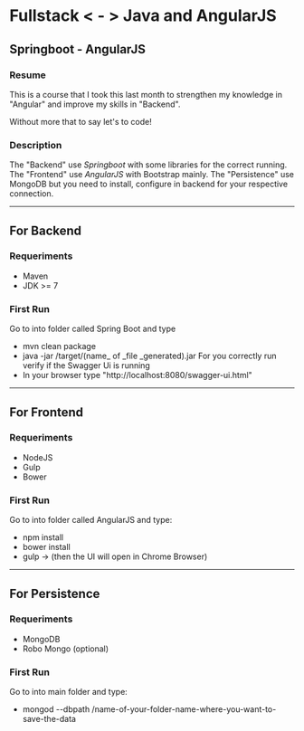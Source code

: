 # Fullstack < - > Java and AngularJS
## Springboot - AngularJS
### Resume
This is a course that I took this last month to strengthen my knowledge in "Angular" and improve my skills in "Backend".

Without more that to say let's to code!

### Description
The "Backend" use *Springboot* with some libraries for the correct running.
The "Frontend" use *AngularJS* with Bootstrap mainly.
The "Persistence" use MongoDB but you need to install, configure in backend for your respective connection.

---

## For Backend
### Requeriments
  * Maven
  * JDK >= 7

### First Run
Go to into folder called Spring Boot and type
* mvn clean package
* java -jar /target/(name_ of _file _generated).jar
For you correctly run verify if the Swagger Ui is running
* In your browser type "http://localhost:8080/swagger-ui.html"

---

## For Frontend
### Requeriments
  * NodeJS
  * Gulp
  * Bower

### First Run
Go to into folder called AngularJS and type:
* npm install
* bower install
* gulp -> (then the UI will open in Chrome Browser)

---

## For Persistence
### Requeriments
  * MongoDB
  * Robo Mongo (optional)

### First Run
Go to into main folder and type:
* mongod --dbpath /name-of-your-folder-name-where-you-want-to-save-the-data
